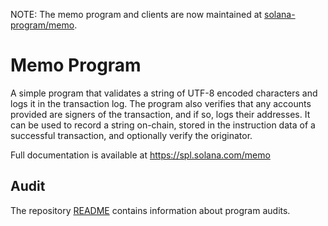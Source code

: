 NOTE: The memo program and clients are now maintained at
[solana-program/memo](https://github.com/solana-program/memo).

# Memo Program

A simple program that validates a string of UTF-8 encoded characters and logs it
in the transaction log. The program also verifies that any accounts provided are
signers of the transaction, and if so, logs their addresses. It can be used to
record a string on-chain, stored in the instruction data of a successful
transaction, and optionally verify the originator.

Full documentation is available at https://spl.solana.com/memo

## Audit

The repository [README](https://github.com/solana-labs/solana-program-library#audits)
contains information about program audits.
